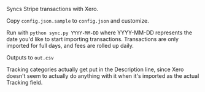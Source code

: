 Syncs Stripe transactions with Xero.

Copy `config.json.sample` to `config.json` and customize.

Run with `python sync.py YYYY-MM-DD` where YYYY-MM-DD represents the date you'd like to start importing transactions.
Transactions are only imported for full days, and fees are rolled up daily.

Outputs to `out.csv`

Tracking categories actually get put in the Description line, since Xero doesn't seem to actually do anything with it
when it's imported as the actual Tracking field.

